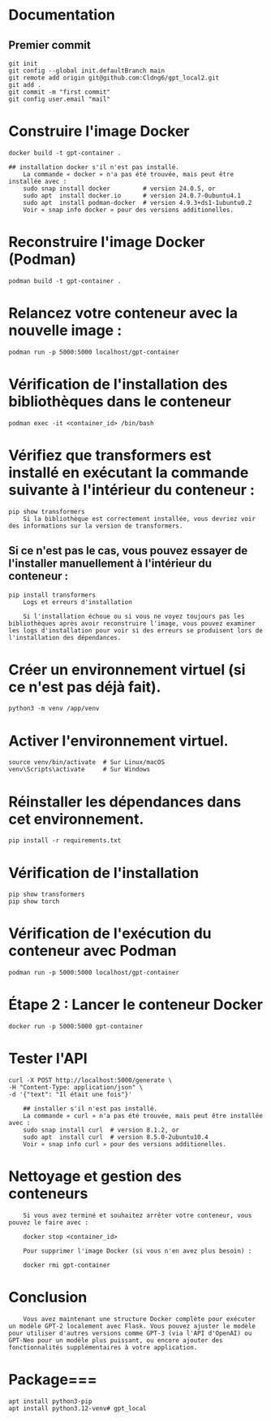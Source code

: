# Documentation
## Premier commit
    git init
    git config --global init.defaultBranch main
    git remote add origin git@github.com:Cldng6/gpt_local2.git
    git add .
    git commit -m "first commit"
    git config user.email "mail"
    



# Construire l'image Docker
    docker build -t gpt-container .

    ## installation docker s'il n'est pas installé.
        La commande « docker » n'a pas été trouvée, mais peut être installée avec :
        sudo snap install docker         # version 24.0.5, or
        sudo apt  install docker.io      # version 24.0.7-0ubuntu4.1
        sudo apt  install podman-docker  # version 4.9.3+ds1-1ubuntu0.2
        Voir « snap info docker » pour des versions additionelles.

# Reconstruire l'image Docker (Podman)
    podman build -t gpt-container .

# Relancez votre conteneur avec la nouvelle image :
    podman run -p 5000:5000 localhost/gpt-container

# Vérification de l'installation des bibliothèques dans le conteneur
    podman exec -it <container_id> /bin/bash

# Vérifiez que transformers est installé en exécutant la commande suivante à l'intérieur du conteneur :
    pip show transformers
        Si la bibliothèque est correctement installée, vous devriez voir des informations sur la version de transformers.
## Si ce n'est pas le cas, vous pouvez essayer de l'installer manuellement à l'intérieur du conteneur :    

    pip install transformers
        Logs et erreurs d'installation

        Si l'installation échoue ou si vous ne voyez toujours pas les bibliothèques après avoir reconstruire l'image, vous pouvez examiner les logs d'installation pour voir si des erreurs se produisent lors de l'installation des dépendances.

# Créer un environnement virtuel (si ce n'est pas déjà fait).
    python3 -m venv /app/venv

# Activer l'environnement virtuel.
    source venv/bin/activate  # Sur Linux/macOS
    venv\Scripts\activate     # Sur Windows

# Réinstaller les dépendances dans cet environnement.
    pip install -r requirements.txt

# Vérification de l'installation
    pip show transformers
    pip show torch

























# Vérification de l'exécution du conteneur avec Podman
    podman run -p 5000:5000 localhost/gpt-container



# Étape 2 : Lancer le conteneur Docker
    docker run -p 5000:5000 gpt-container

# Tester l'API
    curl -X POST http://localhost:5000/generate \
    -H "Content-Type: application/json" \
    -d '{"text": "Il était une fois"}'

        ## installer s'il n'est pas installé.
        La commande « curl » n'a pas été trouvée, mais peut être installée avec :
        sudo snap install curl  # version 8.1.2, or
        sudo apt  install curl  # version 8.5.0-2ubuntu10.4
        Voir « snap info curl » pour des versions additionelles.

# Nettoyage et gestion des conteneurs
        Si vous avez terminé et souhaitez arrêter votre conteneur, vous pouvez le faire avec :

        docker stop <container_id>

        Pour supprimer l'image Docker (si vous n'en avez plus besoin) :

        docker rmi gpt-container

# Conclusion
        Vous avez maintenant une structure Docker complète pour exécuter un modèle GPT-2 localement avec Flask. Vous pouvez ajuster le modèle pour utiliser d'autres versions comme GPT-3 (via l'API d'OpenAI) ou GPT-Neo pour un modèle plus puissant, ou encore ajouter des fonctionnalités supplémentaires à votre application.

# Package===
    apt install python3-pip
    apt install python3.12-venv# gpt_local
